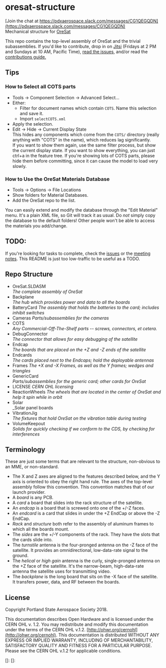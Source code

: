 # oresat-structure

[Join the chat at https://pdxaerospace.slack.com/messages/CG1QEGQDN](https://pdxaerospace.slack.com/messages/CG1QEGQDN)  
Mechanical structure for [OreSat](http://www.oresat.org)

This repo contains the top-level assembly of OreSat and the trivial subassemblies. If you'd like to contribute, drop in on [Jitsi][jitsi] (Fridays at 2 PM and Sundays at 10 AM, Pacific Time), [read the issues][issues], and/or read the [contributions guide.][contrib] 


## Tips 
### How to Select all COTS parts
* Tools -> Component Selection -> Advanced Select...
* Either:
  * Filter for document names which contain `COTS`. Name this selection and save it.
  * Import `selectCOTS.xml`
* Apply the selection.
* Edit -> Hide -> Current Display State  
This hides any components which come from the `COTS/` directory (really anything with "COTS" in the name), which reduces lag significantly.  
If you want to show them again, use the same filter process, but show the current display state. 
If you want to show everything, you can just ctrl+a in the feature tree. If you're showing lots of COTS parts, please hide them before committing, since it can cause the model to load very slowly.

### How to Use the OreSat Materials Database
- Tools -> Options -> File Locations 
- Show folders for Material Databases.
- Add the OreSat repo to the list.

You can easily extend and modify the database through the "Edit Material" menu. It's a plain XML file, so Git will track it as usual.
Do _not_ simply copy the database to the default folders! Other people won't be able to access the materials you add/change.

## TODO:  
If you're looking for tasks to complete, check the [issues] or the [meeting notes]. This README is just too low-traffic to be useful as a TODO.

## Repo Structure
- OreSat.SLDASM  
_The complete assembly of OreSat_
- Backplane  
_The hub which provides power and data to all the boards_
- BatteryCard 
_The assembly that holds the batteries to the card; includes inhibit switches_
- Cameras
_Parts/subassemblies for the cameras_
- COTS  
_Any Commercial-Off-The-Shelf parts -- screws, connectors, et cetera._
- DebugConnector  
_The connector that allows for easy debugging of the satellite_
- Endcap  
_The boards that are placed on the +Z and -Z ends of the satellite_
- Endcards  
_The cards placed next to the Endcaps; hold the deployable antennas_
- Frames
_The +X and -X Frames, as well as the Y frames; wedges and triangles_
- GenericCard  
_Parts/subassemblies for the generic card; other cards for OreSat_
- LICENSE 
_CERN OHL licensing_
- ReactionWheels
_The wheels that are located in the center of OreSat and help it spin while in orbit_
- Solar  
_Solar panel boards
- VibrationJig  
_The fixtures that hold OreSat on the vibration table during testing_
- VolumeKeepout  
_Solids for quickly checking if we conform to the CDS, by checking for interferences_


## Terminology
These are just some terms that are relevant to the structure, non-obvious to an MME, or non-standard.  
- The X and Z axes are aligned to the features described below, and the Y axis is oriented to obey the right hand rule. The axes of the top-level assembly follow this convention. This convention matches that of our launch provider.
- A _board_ is any PCB.
- A _card_ a board that slides into the rack structure of the satellite.
- An _endcap_ is a board that is screwed onto one of the +/-Z faces.
- An _endcard_ is a card that slides in under the +Z EndCap or above the -Z EndCap.
- _Rack_ and _structure_ both refer to the assembly of aluminum frames to which all the boards mount.
- The _sides_ are the +/-Y components of the rack. They have the slots that the cards slide into.
- The _turnstile_ antenna is the four-pronged antenna on the -Z face of the satellite. It provides an omnidirectional, low-data-rate signal to the ground.
- The _helical_ or _high gain_ antenna is the curly, single-pronged antenna on the +Z face of the satellite. It's the narrow-beam, high-data-rate antenna the satellite uses for transmitting video.
- The _backplane_ is the long board that sits on the -X face of the satellite. It transfers power, data, and RF between the boards.

## License 
Copyright Portland State Aerospace Society 2018.

This documentation describes Open Hardware and is licensed under the CERN OHL v. 1.2.
You may redistribute and modify this documentation under the terms of the CERN OHL v.1.2. [http://ohwr.org/cernohl](http://ohwr.org/cernohl).
This documentation is distributed WITHOUT ANY EXPRESS OR IMPLIED WARRANTY, INCLUDING OF MERCHANTABILITY, SATISFACTORY QUALITY AND FITNESS FOR A PARTICULAR PURPOSE. 
Please see the CERN OHL v.1.2 for applicable conditions.

[reaction wheels]: https://github.com/oresat/reaction-wheels
[jitsi]: https://meet.jit.si/oresat
[issues]: https://github.com/oresat/oresat-structure/issues
[contrib]: https://github.com/oresat/oresat-structure/blob/master/.github/CONTRIBUTING.md
[meeting notes]: https://docs.google.com/document/d/1xtORvxTjkjau814OeL10VVcXgeq_apDfRA-ZR0jDDyk/edit
[]: 
[]: 
